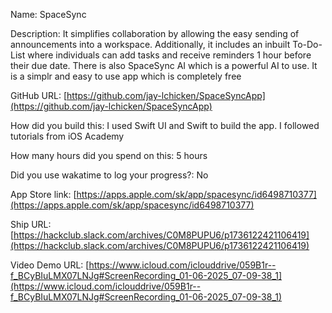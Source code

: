Name: SpaceSync

Description: It simplifies collaboration by allowing the easy sending of announcements into a workspace. Additionally, it includes an inbuilt To-Do-List where individuals can add tasks and receive reminders 1 hour before their due date. There is also SpaceSync AI which is a powerful AI to use.
It is a simplr and easy to use app which is completely free

GitHub URL: [https://github.com/jay-lchicken/SpaceSyncApp](https://github.com/jay-lchicken/SpaceSyncApp)

How did you build this: I used Swift UI and Swift to build the app. I followed tutorials from iOS Academy

How many hours did you spend on this: 5 hours

Did you use wakatime to log your progress?:  No

App Store link: [https://apps.apple.com/sk/app/spacesync/id6498710377](https://apps.apple.com/sk/app/spacesync/id6498710377)

Ship URL: [https://hackclub.slack.com/archives/C0M8PUPU6/p1736122421106419](https://hackclub.slack.com/archives/C0M8PUPU6/p1736122421106419)

Video Demo URL: [https://www.icloud.com/iclouddrive/059B1r--f_BCyBIuLMX07LNJg#ScreenRecording_01-06-2025_07-09-38_1](https://www.icloud.com/iclouddrive/059B1r--f_BCyBIuLMX07LNJg#ScreenRecording_01-06-2025_07-09-38_1)
